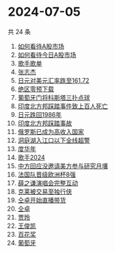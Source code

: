 # 2024-07-05

共 24 条

<!-- BEGIN -->
<!-- 最后更新时间 Fri Jul 05 2024 18:13:45 GMT+0800 (China Standard Time) -->

1. [如何看待A股市场](https://www.zhihu.com/search?q=如何看待A股市场)
1. [如何看待今日A股市场](https://www.zhihu.com/search?q=如何看待今日A股市场)
1. [歌手歌单](https://www.zhihu.com/search?q=歌手歌单)
1. [张志杰](https://www.zhihu.com/search?q=张志杰)
1. [日元对美元汇率跌至161.72](https://www.zhihu.com/search?q=日元对美元汇率跌至161.72)
1. [绝区零预下载](https://www.zhihu.com/search?q=绝区零预下载)
1. [葡萄牙门将科斯塔三扑点球](https://www.zhihu.com/search?q=葡萄牙门将科斯塔三扑点球)
1. [印度北方邦踩踏事件致上百人死亡](https://www.zhihu.com/search?q=印度北方邦踩踏事件致上百人死亡)
1. [日元跌回1986年](https://www.zhihu.com/search?q=日元跌回1986年)
1. [印度北方邦踩踏事故](https://www.zhihu.com/search?q=印度北方邦踩踏事故)
1. [俄罗斯已成为高收入国家](https://www.zhihu.com/search?q=俄罗斯已成为高收入国家)
1. [洞庭湖入江口以下全线超警](https://www.zhihu.com/search?q=洞庭湖入江口以下全线超警)
1. [度华年](https://www.zhihu.com/search?q=度华年)
1. [歌手2024](https://www.zhihu.com/search?q=歌手2024)
1. [中方回应没邀请美方参与研究月壤](https://www.zhihu.com/search?q=中方回应没邀请美方参与研究月壤)
1. [法国队晋级欧洲杯8强](https://www.zhihu.com/search?q=法国队晋级欧洲杯8强)
1. [薛之谦演唱会完整互动](https://www.zhihu.com/search?q=薛之谦演唱会完整互动)
1. [克莱被交易至独行侠](https://www.zhihu.com/search?q=克莱被交易至独行侠)
1. [仝卓开始直播带货](https://www.zhihu.com/search?q=仝卓开始直播带货)
1. [仝卓](https://www.zhihu.com/search?q=仝卓)
1. [贾玲](https://www.zhihu.com/search?q=贾玲)
1. [王俊凯](https://www.zhihu.com/search?q=王俊凯)
1. [百花奖](https://www.zhihu.com/search?q=百花奖)
1. [葡萄牙](https://www.zhihu.com/search?q=葡萄牙)

<!-- END -->
